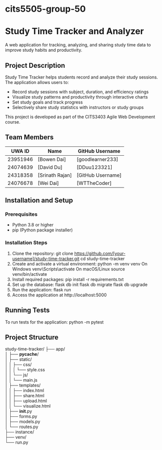 # cits5505-group-50
# Study Time Tracker and Analyzer
A web application for tracking, analyzing, and sharing study time data to improve study habits and productivity.

## Project Description
Study Time Tracker helps students record and analyze their study sessions. The application allows users to:
- Record study sessions with subject, duration, and efficiency ratings
- Visualize study patterns and productivity through interactive charts
- Set study goals and track progress
- Selectively share study statistics with instructors or study groups

This project is developed as part of the CITS3403 Agile Web Development course.

## Team Members
| UWA ID   | Name | GitHub Username |
|----------|------|-----------------|
| 23951946 | [Bowen Dai] | [goodlearner233] |
| 24074639 | [David Du] | [DDuu123321] |
| 24318358 | [Srinath Rajan] | [GitHub Username] |
| 24076678 | [Wei Dai] | [WTTheCoder] |

## Installation and Setup
### Prerequisites
- Python 3.8 or higher
- pip (Python package installer)

### Installation Steps
1. Clone the repository:
git clone https://github.com/[your-username]/study-time-tracker.git
cd study-time-tracker
2. Create and activate a virtual environment:
python -m venv venv
On Windows
venv\Scripts\activate
On macOS/Linux
source venv/bin/activate
3. Install required packages:
pip install -r requirements.txt
4. Set up the database:
flask db init
flask db migrate
flask db upgrade
5. Run the application:
flask run
6. Access the application at http://localhost:5000

## Running Tests
To run tests for the application:
python -m pytest

## Project Structure
study-time-tracker/
├── app/                         
│   ├── __pycache__/              
│   ├── static/                   
│   │   ├── css/                
│   │   │   └── style.css       
│   │   └── js/                 
│   │       └── main.js        
│   ├── templates/            
│   │   ├── index.html           
│   │   ├── share.html         
│   │   ├── upload.html          
│   │   └── visualize.html     
│   ├── __init__.py              
│   ├── forms.py                
│   ├── models.py               
│   └── routes.py              
├── instance/            
├── venv/                 
└── run.py             
